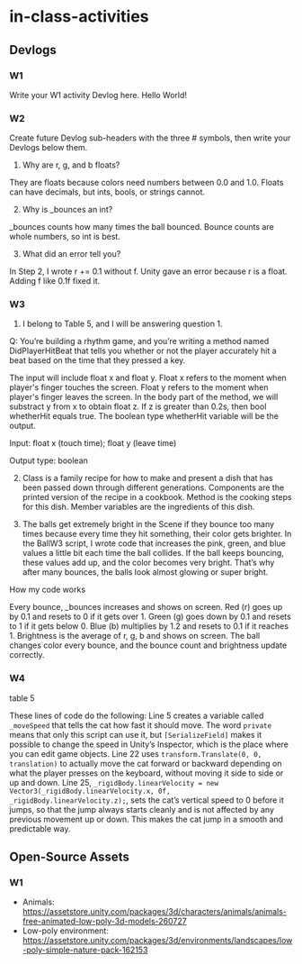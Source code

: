 # in-class-activities
## Devlogs
### W1
Write your W1 activity Devlog here.
Hello World!

### W2
Create future Devlog sub-headers with the three # symbols, then write your Devlogs below them.
1. Why are r, g, and b floats?
   
They are floats because colors need numbers between 0.0 and 1.0. Floats can have decimals, but ints, bools, or strings cannot.

2. Why is _bounces an int?

_bounces counts how many times the ball bounced. Bounce counts are whole numbers, so int is best.

3. What did an error tell you?
   
In Step 2, I wrote r += 0.1 without f. Unity gave an error because r is a float. Adding f like 0.1f fixed it.


### W3
1. I belong to Table 5, and I will be answering question 1.

Q: You’re building a rhythm game, and you’re writing a method named DidPlayerHitBeat that tells you whether or not the player accurately hit a beat based on the time that they pressed a key.

The input will include float x and float y. Float x refers to the moment when player's finger touches the screen. Float y refers to the moment when player's finger leaves the screen. In the body part of the method, we will substract y from x to obtain float z. If z is greater than 0.2s, then bool whetherHit equals true. The boolean type whetherHit variable will be the output.

Input: float x (touch time); float y (leave time)

Output type: boolean

2. Class is a family recipe for how to make and present a dish that has been passed down through different generations. Components are the printed version of the recipe in a cookbook. Method is the cooking steps for this dish. Member variables are the ingredients of this dish.

3. The balls get extremely bright in the Scene if they bounce too many times because every time they hit something, their color gets brighter. In the BallW3 script, I wrote code that increases the pink, green, and blue values a little bit each time the ball collides. If the ball keeps bouncing, these values add up, and the color becomes very bright. That’s why after many bounces, the balls look almost glowing or super bright.

How my code works

Every bounce, _bounces increases and shows on screen.
Red (r) goes up by 0.1 and resets to 0 if it gets over 1.
Green (g) goes down by 0.1 and resets to 1 if it gets below 0.
Blue (b) multiplies by 1.2 and resets to 0.1 if it reaches 1.
Brightness is the average of r, g, b and shows on screen.
The ball changes color every bounce, and the bounce count and brightness update correctly.

### W4

table 5

These lines of code do the following: Line 5 creates a variable called `_moveSpeed` that tells the cat how fast it should move. The word `private` means that only this script can use it, but `[SerializeField]` makes it possible to change the speed in Unity’s Inspector, which is the place where you can edit game objects. Line 22 uses `transform.Translate(0, 0, translation)` to actually move the cat forward or backward depending on what the player presses on the keyboard, without moving it side to side or up and down. Line 25, `_rigidBody.linearVelocity = new Vector3(_rigidBody.linearVelocity.x, 0f, _rigidBody.linearVelocity.z);`, sets the cat’s vertical speed to 0 before it jumps, so that the jump always starts cleanly and is not affected by any previous movement up or down. This makes the cat jump in a smooth and predictable way.



## Open-Source Assets
### W1
- Animals: https://assetstore.unity.com/packages/3d/characters/animals/animals-free-animated-low-poly-3d-models-260727 
- Low-poly environment: https://assetstore.unity.com/packages/3d/environments/landscapes/low-poly-simple-nature-pack-162153 
